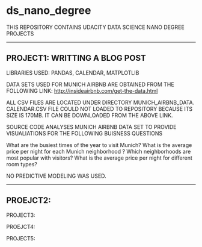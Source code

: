 # ds_nano_degree
THIS REPOSITORY CONTAINS UDACITY DATA SCIENCE NANO DEGREE PROJECTS

-------------------------------------
PROJECT1: WRITTING A BLOG POST
-------------------------------------
LIBRARIES USED: 
PANDAS, CALENDAR, MATPLOTLIB

DATA SETS USED FOR MUNICH AIRBNB ARE OBTAINED FROM THE FOLLOWING LINK:
http://insideairbnb.com/get-the-data.html


ALL CSV FILES ARE LOCATED UNDER DIRECTORY MUNICH_AIRBNB_DATA. 
CALENDAR.CSV FILE COULD NOT LOADED TO REPOSITORY BECAUSE ITS SIZE IS 170MB. IT CAN BE DOWNLOADED FROM THE ABOVE LINK.

SOURCE CODE ANALYSES MUNICH AIRBNB DATA SET TO PROVIDE VISUALIATIONS FOR THE FOLLOWING BUISNESS QUESTIONS

What are the busiest times of the year to visit Munich?
What is the average price per night for each Munich neighborhood ?
Which neighborhoods are most popular with visitors?
What is the average price per night for different room types?

NO PREDICTIVE MODELING WAS USED.  


---------------------------------------
PROEJCT2:
----------------------------------------

PROJECT3:

PROEJCT4:

PROJECT5:
